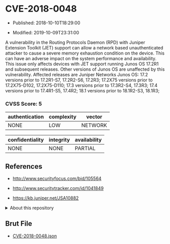 # CVE-2018-0048

- Published: 2018-10-10T18:29:00

- Modified: 2019-10-09T23:31:00

A vulnerability in the Routing Protocols Daemon (RPD) with Juniper Extension Toolkit (JET) support can allow a network based unauthenticated attacker to cause a severe memory exhaustion condition on the device. This can have an adverse impact on the system performance and availability. This issue only affects devices with JET support running Junos OS 17.2R1 and subsequent releases. Other versions of Junos OS are unaffected by this vulnerability. Affected releases are Juniper Networks Junos OS: 17.2 versions prior to 17.2R1-S7, 17.2R2-S6, 17.2R3; 17.2X75 versions prior to 17.2X75-D102, 17.2X75-D110; 17.3 versions prior to 17.3R2-S4, 17.3R3; 17.4 versions prior to 17.4R1-S5, 17.4R2; 18.1 versions prior to 18.1R2-S3, 18.1R3;

### CVSS Score: **5**

| authentication | complexity | vector |
| --- | --- | --- |
| NONE | LOW | NETWORK |

| confidentiality | integrity | availability |
| --- | --- | --- |
| NONE | NONE | PARTIAL |

## References

* http://www.securityfocus.com/bid/105564

* http://www.securitytracker.com/id/1041849

* https://kb.juniper.net/JSA10882

<details>
<summary>About this repository</summary> 

  This repository is part of the project [Live Hack CVE](https://github.com/Live-Hack-CVE). Main website can be found [www.live-hack.org](https://www.live-hack.org) 
  
  Made by [Sn0wAlice](https://github.com/Sn0wAlice) for the people that care about security and need to have a feed of the latest CVEs. Hope you enjoy it, don't forget to star the repo and follow me on [Twitter](https://twitter.com/Sn0wAlice) and [Github](https://github.com/Sn0wAlice). And that is my [personnal website](https://www.alice-snow.me/)

  - [Home Page](https://github.com/Live-Hack-CVE)
  - [Framework](https://github.com/Live-Hack-CVE/cve-framework)
  - [CVE database](https://github.com/Live-Hack-CVE/full_database)
  - [Changelog](https://github.com/Live-Hack-CVE/Changelog)
</details>

## Brut File

* [CVE-2018-0048.json](https://raw.githubusercontent.com/Live-Hack-CVE/full_database/main/cves/2018/CVE-2018-0048.json)

